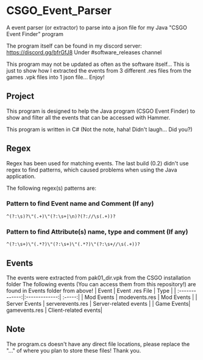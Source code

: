# CSGO_Event_Parser
A event parser (or extractor) to parse into a json file for my Java "CSGO Event Finder" program

The program itself can be found in my discord server:
https://discord.gg/bfrGfJ8
Under #software_releases channel

This program may not be updated as often as the software itself... This is just to show how I extracted the events from 3 different .res files from the games .vpk files into 1 json file... Enjoy!

## Project
This program is designed to help the Java program (CSGO Event Finder) to show and filter all the events that can be accessed with Hammer.

This program is written in C# (Not the note, haha! Didn't laugh... Did you?)

## Regex
Regex has been used for matching events.
The last build (0.2) didn't use regex to find patterns, which caused problems when using the Java application.

The following regex(s) patterns are:
### Pattern to find Event name and Comment (If any)
```
^(?:\s)?\"(.+)\"(?:\s+|\n)?(?://\s(.+))?
```
### Pattern to find Attribute(s) name, type and comment (If any)
```
^(?:\s+)\"(.*?)\"(?:\s+)\"(.*?)\"(?:\s+//\s(.+))?
```
## Events
The events were extracted from pak01_dir.vpk from the CSGO installation folder
The following events (You can access them from this repository!) are found in Events folder from above!
| Event | Event .res File | Type |
| :-------------:|:-------------:| :-----:|
| Mod Events | modevents.res | Mod Events |
| Server Events | serverevents.res  |   Server-related events |
| Game Events| gamevents.res |  Client-related events|

## Note
The program.cs doesn't have any direct file locations, please replace the "..." of where you plan to store these files! Thank you.
